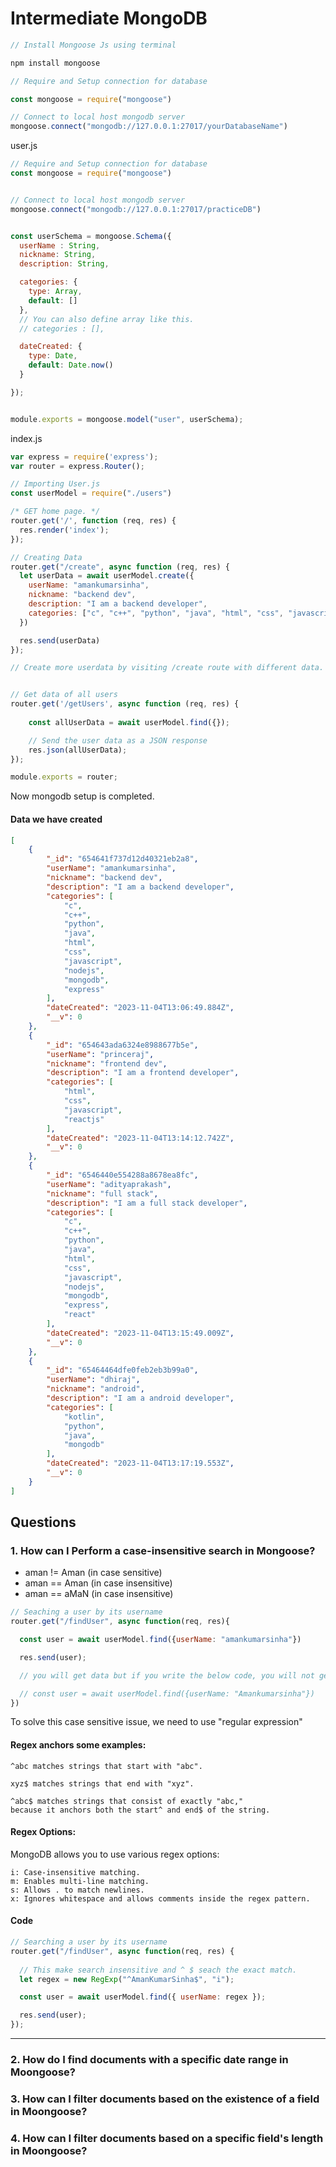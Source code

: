 # Intermediate MongoDB

```js
// Install Mongoose Js using terminal

npm install mongoose

// Require and Setup connection for database

const mongoose = require("mongoose")

// Connect to local host mongodb server 
mongoose.connect("mongodb://127.0.0.1:27017/yourDatabaseName")
```

user.js
```js
// Require and Setup connection for database
const mongoose = require("mongoose")


// Connect to local host mongodb server 
mongoose.connect("mongodb://127.0.0.1:27017/practiceDB")


const userSchema = mongoose.Schema({
  userName : String,
  nickname: String,
  description: String,

  categories: {
    type: Array,
    default: []
  },
  // You can also define array like this.
  // categories : [],

  dateCreated: {
    type: Date,
    default: Date.now()
  }

});


module.exports = mongoose.model("user", userSchema); 
```

index.js

```js
var express = require('express');
var router = express.Router();

// Importing User.js
const userModel = require("./users")

/* GET home page. */
router.get('/', function (req, res) {
  res.render('index');
});

// Creating Data
router.get("/create", async function (req, res) {
  let userData = await userModel.create({
    userName: "amankumarsinha",
    nickname: "backend dev",
    description: "I am a backend developer",
    categories: ["c", "c++", "python", "java", "html", "css", "javascript", "nodejs", "mongodb", "express"]
  })

  res.send(userData)
});

// Create more userdata by visiting /create route with different data.


// Get data of all users
router.get('/getUsers', async function (req, res) {
  
    const allUserData = await userModel.find({}); 

    // Send the user data as a JSON response
    res.json(allUserData);
});

module.exports = router;
```

Now mongodb setup is completed.

#### Data we have created

``` json
[
    {
        "_id": "654641f737d12d40321eb2a8",
        "userName": "amankumarsinha",
        "nickname": "backend dev",
        "description": "I am a backend developer",
        "categories": [
            "c",
            "c++",
            "python",
            "java",
            "html",
            "css",
            "javascript",
            "nodejs",
            "mongodb",
            "express"
        ],
        "dateCreated": "2023-11-04T13:06:49.884Z",
        "__v": 0
    },
    {
        "_id": "654643ada6324e8988677b5e",
        "userName": "princeraj",
        "nickname": "frontend dev",
        "description": "I am a frontend developer",
        "categories": [
            "html",
            "css",
            "javascript",
            "reactjs"
        ],
        "dateCreated": "2023-11-04T13:14:12.742Z",
        "__v": 0
    },
    {
        "_id": "6546440e554288a8678ea8fc",
        "userName": "adityaprakash",
        "nickname": "full stack",
        "description": "I am a full stack developer",
        "categories": [
            "c",
            "c++",
            "python",
            "java",
            "html",
            "css",
            "javascript",
            "nodejs",
            "mongodb",
            "express",
            "react"
        ],
        "dateCreated": "2023-11-04T13:15:49.009Z",
        "__v": 0
    },
    {
        "_id": "65464464dfe0feb2eb3b99a0",
        "userName": "dhiraj",
        "nickname": "android",
        "description": "I am a android developer",
        "categories": [
            "kotlin",
            "python",
            "java",
            "mongodb"
        ],
        "dateCreated": "2023-11-04T13:17:19.553Z",
        "__v": 0
    }
]
```

## Questions

### 1. How can I Perform a case-insensitive search in Mongoose?

- aman != Aman (in case sensitive)
- aman == Aman (in case insensitive)
- aman == aMaN (in case insensitive)

```js
// Seaching a user by its username
router.get("/findUser", async function(req, res){

  const user = await userModel.find({userName: "amankumarsinha"})

  res.send(user); 

  // you will get data but if you write the below code, you will not get data as A is written in capital.

  // const user = await userModel.find({userName: "Amankumarsinha"})
})
```

To solve this case sensitive issue, we need to use "regular expression"

#### Regex anchors some examples:
```
^abc matches strings that start with "abc".

xyz$ matches strings that end with "xyz".

^abc$ matches strings that consist of exactly "abc," 
because it anchors both the start^ and end$ of the string.
```

#### Regex Options:

MongoDB allows you to use various regex options:

```
i: Case-insensitive matching.
m: Enables multi-line matching.
s: Allows . to match newlines.
x: Ignores whitespace and allows comments inside the regex pattern.
```

#### Code

```js
// Searching a user by its username
router.get("/findUser", async function(req, res) {
  
  // This make search insensitive and ^ $ seach the exact match.
  let regex = new RegExp("^AmanKumarSinha$", "i");

  const user = await userModel.find({ userName: regex });

  res.send(user);
});
```

---
### 2. How do I find documents with a specific date range in Moongoose?

### 3. How can I filter documents based on the existence of a field in Moongoose?

### 4. How can  I filter documents based on a specific field's length in Moongoose?